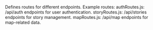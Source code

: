 Defines routes for different endpoints.
Example routes:
authRoutes.js: /api/auth endpoints for user authentication.
storyRoutes.js: /api/stories endpoints for story management.
mapRoutes.js: /api/map endpoints for map-related data.
